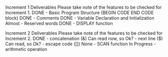 Increment 1  Deliverables
Please take note of the features to be checked for Increment 1.
DONE - Basic Program Structure (BEGIN CODE END CODE block)
DONE - Comments
DONE - Variable Declaration and Initialization
Almost - Reserved words
DONE - DISPLAY function

Increment 2 Deliverables
Please take note of the features to be checked for Increment 2.
DONE - concatenation (&)
Can read now, so Ok? - next line ($)
Can read, so Ok? - escape code ([])
None - SCAN function
In Progress - arithmetic operation
